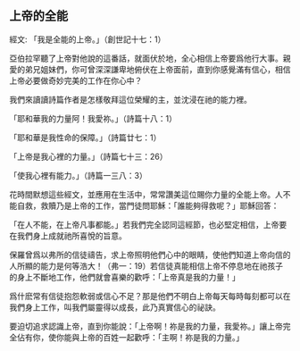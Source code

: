 ## 上帝的全能 ##

經文: 「我是全能的上帝。」（創世記十七：1）



亞伯拉罕聽了上帝對他說的這番話，就面伏於地，全心相信上帝要爲他行大事。親愛的弟兄姐妹們，你可曾深深謙卑地俯伏在上帝面前，直到你感覺滿有信心，相信上帝必要做奇妙完美的工作在你心中？

我們來讀讀詩篇作者是怎樣敬拜這位榮耀的主，並沈浸在祂的能力裡。

「耶和華我的力量阿！我愛祢。」（詩篇十八：1）

「耶和華是我性命的保障。」（詩篇廿七：1）

「上帝是我心裡的力量。」（詩篇七十三：26）

「使我心裡有能力。」（詩篇一三八：3）

花時間默想這些經文，並應用在生活中，常常讚美這位賜你力量的全能上帝。人不能自救，救贖乃是上帝的工作，當門徒問耶穌：「誰能夠得救呢？」耶穌回答：

「在人不能，在上帝凡事都能。」若我們完全認同這經節，也必堅定相信，上帝要在我們身上成就祂所喜悅的旨意。

保羅曾爲以弗所的信徒禱告，求上帝照明他們心中的眼睛，使他們知道上帝向信的人所顯的能力是何等浩大！（弗一：19）若信徒真能相信上帝不停息地在祂孩子的身上不斷地工作，他們就會喜樂的歡呼：「上帝真是我的力量！」

爲什麽常有信徒抱怨軟弱或信心不足？那是他們不明白上帝每天每時每刻都可以在我們身上工作，叫我們屬靈得以成長，此乃真實信心的祕訣。

要迫切追求認識上帝，直到你能說：「上帝啊！祢是我的力量，我愛祢。」讓上帝完全佔有你，使你能與上帝的百姓一起歡呼：「主啊！祢是我的力量。」
